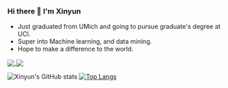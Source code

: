 ### Hi there 👋 I'm Xinyun
- Just graduated from UMich and going to pursue graduate's degree at UCI.
- Super into Machine learning, and data mining.
- Hope to make a difference to the world.


<a href="https://github.com/xinyunshen/Treasure-IOS-APP">
  <img align="center" src="https://github-readme-stats.vercel.app/api/pin/?username=xinyunshen&repo=Treasure-IOS-APP&theme=omni" />
</a>
<a href="https://github.com/xinyunshen/Community-Detection-for-Wallstreetbets">
  <img align="center" src="https://github-readme-stats.vercel.app/api/pin/?username=xinyunshen&repo=Community-Detection-for-Wallstreetbets&theme=omni" />
</a>



![Xinyun's GitHub stats](https://github-readme-stats.vercel.app/api?username=xinyunshen&show_icons=true&theme=dracula&count_private=true)
[![Top Langs](https://github-readme-stats.vercel.app/api/top-langs/?username=xinyunshen&layout=compact&theme=dracula)](https://github.com/anuraghazra/github-readme-stats)



<!--
**XinyunShen/XinyunSHEN** is a ✨ _special_ ✨ repository because its `README.md` (this file) appears on your GitHub profile.

Here are some ideas to get you started:

- 🔭 I’m currently working on ...
- 🌱 I’m currently learning ...
- 👯 I’m looking to collaborate on ...
- 🤔 I’m looking for help with ...
- 💬 Ask me about ...
- 📫 How to reach me: ...
- 😄 Pronouns: ...
- ⚡ Fun fact: ...
-->
